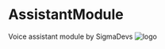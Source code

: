 # AssistantModule
Voice assistant module by SigmaDevs
![logo](https://user-images.githubusercontent.com/76241314/219823255-5b73981d-b287-4de4-ae58-50dca9f040e5.png)
